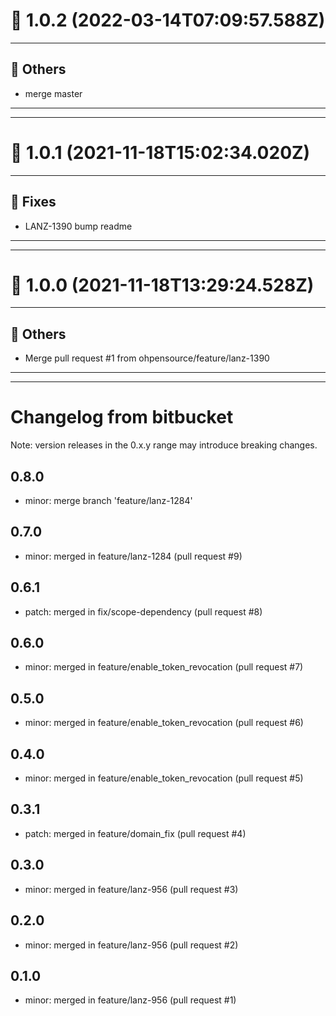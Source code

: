 # :confetti_ball: 1.0.2 (2022-03-14T07:09:57.588Z)
- - -
## :newspaper: Others
* merge master
- - -
- - -
# :confetti_ball: 1.0.1 (2021-11-18T15:02:34.020Z)
- - -
## :bug: Fixes
* LANZ-1390 bump readme
- - -
- - -
# :confetti_ball: 1.0.0 (2021-11-18T13:29:24.528Z)
- - -
## :newspaper: Others
* Merge pull request #1 from ohpensource/feature/lanz-1390
- - -
- - -

# Changelog from bitbucket
Note: version releases in the 0.x.y range may introduce breaking changes.

## 0.8.0

- minor: merge branch 'feature/lanz-1284'

## 0.7.0

- minor: merged in feature/lanz-1284 (pull request #9)

## 0.6.1

- patch: merged in fix/scope-dependency (pull request #8)

## 0.6.0

- minor: merged in feature/enable_token_revocation (pull request #7)

## 0.5.0

- minor: merged in feature/enable_token_revocation (pull request #6)

## 0.4.0

- minor: merged in feature/enable_token_revocation (pull request #5)

## 0.3.1

- patch: merged in feature/domain_fix (pull request #4)

## 0.3.0

- minor: merged in feature/lanz-956 (pull request #3)

## 0.2.0

- minor: merged in feature/lanz-956 (pull request #2)

## 0.1.0

- minor: merged in feature/lanz-956 (pull request #1)

